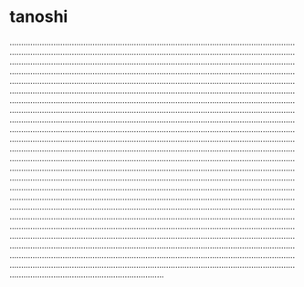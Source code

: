 # tanoshi

...................................................................................................................................................................................................................................................................................................................................................................................................................................................................................................................................................................................................................................................................................................................................................................................................................................................................................................................................................................................................................................................................................................................................................................................................................................................................................................................................................................................................................................................................................................................................................................................................................................................................................................................................................................................................................................................................................................................................................................................................................................................................................................................................................................................................................................................................................................................................................................................................................................................................................................................................................................................................................................................................................................................................................................................................................................................................................................................................................................................................................................................................................................................................................................
